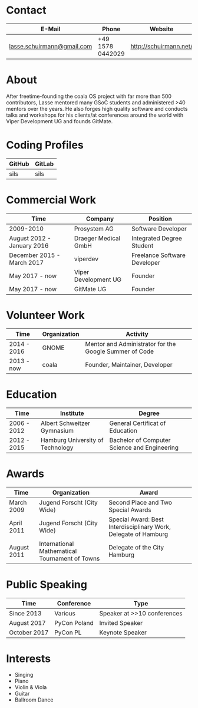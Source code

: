 # Contact

|E-Mail|Phone|Website|
|-|-|-|
|lasse.schuirmann@gmail.com|+49 1578 0442029|http://schuirmann.net/|

# About

After freetime-founding the coala OS project with far more than 500
contributors, Lasse mentored many GSoC students and administered >40 mentors
over the years. He also forges high quality software and conducts talks
and workshops for his clients/at conferences around the world with Viper
Development UG and founds GitMate.

# Coding Profiles

|GitHub|GitLab|
|-|-|
|sils|sils|

# Commercial Work

|Time|Company|Position|
|-|-|-|
|2009-2010|Prosystem AG|Software Developer|
|August 2012 - January 2016|Draeger Medical GmbH|Integrated Degree Student|
|December 2015 - March 2017|viperdev|Freelance Software Developer|
|May 2017 - now| Viper Development UG | Founder |
|May 2017 - now| GitMate UG | Founder |

# Volunteer Work

|Time|Organization|Activity|
|-|-|-|
|2014 - 2016|GNOME|Mentor and Administrator for the Google Summer of Code|
|2013 - now|coala|Founder, Maintainer, Developer|

# Education

|Time|Institute|Degree|
|-|-|-|
|2006 - 2012|Albert Schweitzer Gymnasium|General Certificat of Education|
|2012 - 2015|Hamburg University of Technology|Bachelor of Computer Science and Engineering|

# Awards

|Time|Organization|Award|
|-|-|-|
|March 2009|Jugend Forscht (City Wide)|Second Place and Two Special Awards|
|April 2011|Jugend Forscht (City Wide)|Special Award: Best Interdisciplinary Work, Delegate of Hamburg|
|August 2011|International Mathematical Tournament of Towns|Delegate of the City Hamburg|

# Public Speaking

|Time|Conference|Type|
|-|-|-|
|Since 2013|Various|Speaker at >>10 conferences|
|August 2017|PyCon Poland|Invited Speaker|
|October 2017|PyCon PL|Keynote Speaker|

# Interests

- Singing
- Piano
- Violin & Viola
- Guitar
- Ballroom Dance
